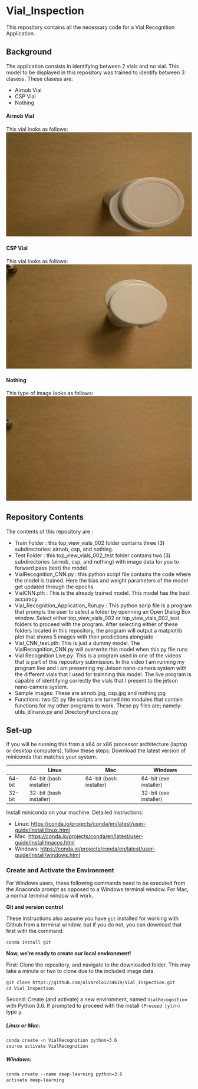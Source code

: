 # Vial_Inspection
This repository contains all the necessary code for a Vial Recognition Application. 

## Background
The application consists in identifying between 2 vials and no vial. This model to be displayed in this repository was trained to identify between 3 clasess. These clasess are:

* Airnob Vial
* CSP Vial
* Nothing

#### Airnob Vial
 This vial looks as follows: 
 ![](airnob.jpg)
#### CSP Vial
 This vial looks as follows:
 ![](csp.jpg)

#### Nothing
This type of image looks as follows:
![](nothing.jpg)
 

## Repository Contents
The contents of this repository are :
  * Train Folder : this top_view_vials_002 folder contains three (3) subdirectories: airnob, csp, and nothing. 
  * Test Folder : this top_view_vials_002_test folder contains two (3) subdirectories (airnob, csp, and nothing) with image data for you to forward pass (test) the model
  * VialRecognition_CNN.py : this python script file contains the code where the model is trained. Here the bias and weight parameters of the model get updated through the epochs
  * VialCNN.pth : This is the already trained model. This model has the best accuracy
  * Vial_Recognition_Application_Run.py : This python scrip file is a program that prompts the user to select a folder by openning an Open Dialog Box window. Select either top_view_vials_002 or top_view_vials_002_test folders to proceed with the program. After selecting either of these folders located in this repository, the program will output a matplotlib plot that shows 5 images with their predictions alongside
  * Vial_CNN_test.pth: This is just a dummy model. The VialRecognition_CNN.py will overwrite this model when this py file runs
  * Vial Recognition Live.py: This is a program used in one of the videos that is part of this repository submission. In the video I am running my program live and I am presenting my Jetson nano-camera system with the different vials that I used for trainning this model. The live program is capable of identifying correctly the vials that I present to the jetson nano-camera system.
  * Sample images: These are airnob.jpg, csp.jpg and nothing.jpg
  * Functions: two (2) py file scripts are turned into modules that contain functions for my other programs to work. These py files are; namely:   utils_dlinano.py and DirectoryFunctions.py

## Set-up
If you will be running this from a x64 or x86 processor architecture (laptop or desktop computers), follow these steps:
Download the latest version of miniconda that matches your system.

|   | Linux	| Mac	| Windows|
----|-------|-----|--------|
64-bit |	64-bit (bash installer) |	64-bit (bash installer)|	64-bit (exe installer)|
32-bit	| 32-bit (bash installer)		|       |32-bit (exe installer) 


Install miniconda on your machine. Detailed instructions:

* Linux: https://conda.io/projects/conda/en/latest/user-guide/install/linux.html
* Mac: https://conda.io/projects/conda/en/latest/user-guide/install/macos.html
* Windows: https://conda.io/projects/conda/en/latest/user-guide/install/windows.html

### Create and Activate the Environment
For Windows users, these following commands need to be executed from the Anaconda prompt as opposed to a Windows terminal window. For Mac, a normal terminal window will work.

**Git and version control**

These instructions also assume you have `git` installed for working with Github from a terminal window, but if you do not, you can download that first with the command:

```
conda install git

```

**Now, we're ready to create our local environment!**

 First: Clone the repository, and navigate to the downloaded folder. This may take a minute or two to clone due to the included image data.
```
git clone https://github.com/alvarolo1234619/Vial_Inspection.git
cd Vial_Inspection

```
 Second: Create (and activate) a new environment, named `VialRecognition` with Python 3.6. If prompted to proceed with the install `(Proceed [y]/n)` type y.
 
  ##### Linux or Mac:
  ```
  conda create -n VialRecognition python=3.6
  source activate VialRecognition
  ```
  ##### Windows:
   ```
  conda create --name deep-learning python=3.6
  activate deep-learning
  ```
 
